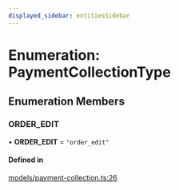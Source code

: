 ```yaml
---
displayed_sidebar: entitiesSidebar
---
```


# Enumeration: PaymentCollectionType

## Enumeration Members

### ORDER\_EDIT

• **ORDER\_EDIT** = ``"order_edit"``

#### Defined in

[models/payment-collection.ts:26](https://github.com/medusajs/medusa/blob/b38f73726/packages/medusa/src/models/payment-collection.ts#L26)
